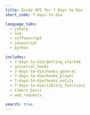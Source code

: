 ```yaml
---
title: Oxide API for 7 Days to Die
short_code: 7-days-to-die

language_tabs:
  - csharp
  - lua
  - coffeescript
  - javascript
  - python

includes:
  - 7-days-to-die/getting_started
  - universal_hooks
  - 7-days-to-die/hooks_general
  - 7-days-to-die/hooks_player
  - 7-days-to-die/hooks_entity
  - 7-days-to-die/library_functions
  - timers_basic
  - web_requests

search: true
---
```

